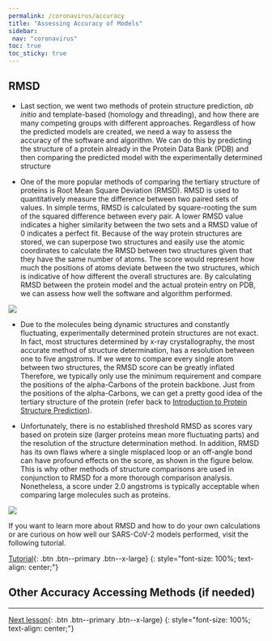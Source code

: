 ```yaml
---
permalink: /coronavirus/accuracy
title: "Assessing Accuracy of Models"
sidebar: 
 nav: "coronavirus"
toc: true
toc_sticky: true
---
```


## RMSD

* Last section, we went two methods of protein structure prediction, *ab initio* and template-based (homology and threading), and how there are many competing groups with different approaches. Regardless of how the predicted models are created, we need a way to assess the accuracy of the software and algorithm. We can do this by predicting the structure of a protein already in the Protein Data Bank (PDB) and then comparing the predicted model with the experimentally determined structure

* One of the more popular methods of comparing the tertiary structure of proteins is Root Mean Square Deviation (RMSD). RMSD is used to quantitatively measure the difference between two paired sets of values. In simple terms, RMSD is calculated by square-rooting the sum of the squared difference between every pair. A lower RMSD value indicates a higher similarity between the two sets and a RMSD value of 0 indicates a perfect fit. Because of the way protein structures are stored, we can superpose two structures and easily use the atomic coordinates to calculate the RMSD between two structures given that they have the same number of atoms. The score would represent how much the positions of atoms deviate between the two structures, which is indicative of how different the overall structures are. By calculating RMSD between the protein model and the actual protein entry on PDB, we can assess how well the software and algorithm performed.

<img src="../_pages/coronavirus/files/RMSDExample.png">

* Due to the molecules being dynamic structures and constantly fluctuating, experimentally determined protein structures are not exact. In fact, most structures determined by x-ray crystallography, the most accurate method of structure determination, has a resolution between one to five angstroms. If we were to compare every single atom between two structures, the RMSD score can be greatly inflated Therefore, we typically only use the minimum requirement and compare the positions of the alpha-Carbons of the protein backbone. Just from the positions of the alpha-Carbons, we can get a pretty good idea of the tertiary structure of the protein (refer back to <a href="structure_intro">Introduction to Protein Structure Prediction</a>).

*	Unfortunately, there is no established threshold RMSD as scores vary based on protein size (larger proteins mean more fluctuating parts) and the resolution of the structure determination method. In addition, RMSD has its own flaws where a single misplaced loop or an off-angle bond can have profound effects on the score, as shown in the figure below. This is why other methods of structure comparisons are used in conjunction to RMSD for a more thorough comparison analysis. Nonetheless, a score under 2.0 angstroms is typically acceptable when comparing large molecules such as proteins.

<img src="../_pages/coronavirus/files/RMSDCartoon.png">

If you want to learn more about RMSD and how to do your own calculations or are curious on how well our SARS-CoV-2 models performed, visit the following tutorial.

[Tutorial](rmsd2){: .btn .btn--primary .btn--x-large}
{: style="font-size: 100%; text-align: center;"}

## Other Accuracy Accessing Methods (if needed)

<hr>

[Next lesson](structural_diff){: .btn .btn--primary .btn--x-large}
{: style="font-size: 100%; text-align: center;"}
